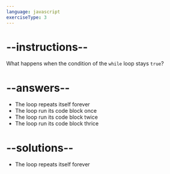 ```yaml
---
language: javascript
exerciseType: 3
---
```


# --instructions--

What happens when the condition of the `while` loop stays `true`?

# --answers--

- The loop repeats itself forever
- The loop run its code block once
- The loop run its code block twice
- The loop run its code block thrice

# --solutions--

- The loop repeats itself forever

